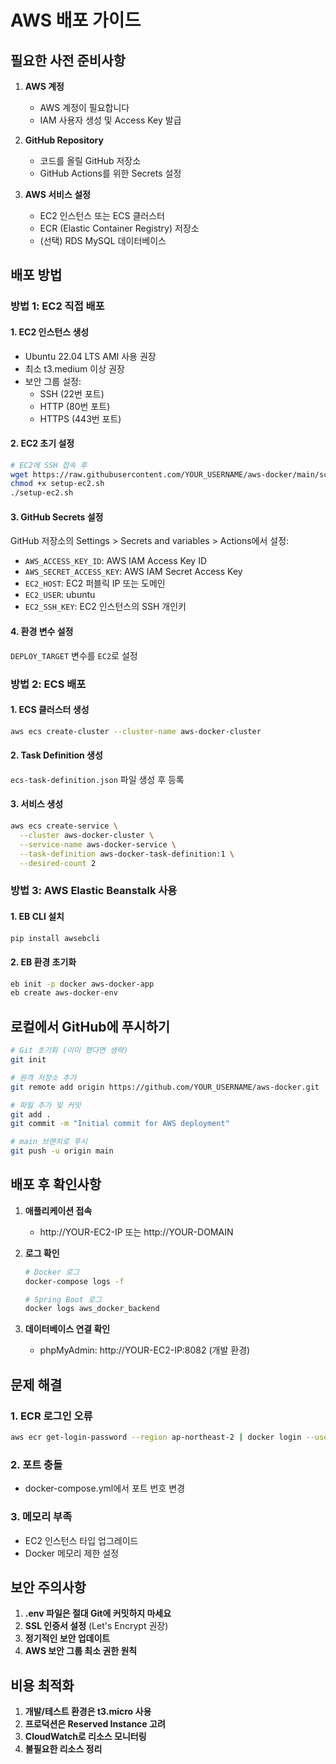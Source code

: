 # AWS 배포 가이드

## 필요한 사전 준비사항

1. **AWS 계정**
   - AWS 계정이 필요합니다
   - IAM 사용자 생성 및 Access Key 발급

2. **GitHub Repository**
   - 코드를 올릴 GitHub 저장소
   - GitHub Actions를 위한 Secrets 설정

3. **AWS 서비스 설정**
   - EC2 인스턴스 또는 ECS 클러스터
   - ECR (Elastic Container Registry) 저장소
   - (선택) RDS MySQL 데이터베이스

## 배포 방법

### 방법 1: EC2 직접 배포

#### 1. EC2 인스턴스 생성
- Ubuntu 22.04 LTS AMI 사용 권장
- 최소 t3.medium 이상 권장
- 보안 그룹 설정:
  - SSH (22번 포트)
  - HTTP (80번 포트)
  - HTTPS (443번 포트)

#### 2. EC2 초기 설정
```bash
# EC2에 SSH 접속 후
wget https://raw.githubusercontent.com/YOUR_USERNAME/aws-docker/main/scripts/setup-ec2.sh
chmod +x setup-ec2.sh
./setup-ec2.sh
```

#### 3. GitHub Secrets 설정
GitHub 저장소의 Settings > Secrets and variables > Actions에서 설정:
- `AWS_ACCESS_KEY_ID`: AWS IAM Access Key ID
- `AWS_SECRET_ACCESS_KEY`: AWS IAM Secret Access Key
- `EC2_HOST`: EC2 퍼블릭 IP 또는 도메인
- `EC2_USER`: ubuntu
- `EC2_SSH_KEY`: EC2 인스턴스의 SSH 개인키

#### 4. 환경 변수 설정
`DEPLOY_TARGET` 변수를 `EC2`로 설정

### 방법 2: ECS 배포

#### 1. ECS 클러스터 생성
```bash
aws ecs create-cluster --cluster-name aws-docker-cluster
```

#### 2. Task Definition 생성
`ecs-task-definition.json` 파일 생성 후 등록

#### 3. 서비스 생성
```bash
aws ecs create-service \
  --cluster aws-docker-cluster \
  --service-name aws-docker-service \
  --task-definition aws-docker-task-definition:1 \
  --desired-count 2
```

### 방법 3: AWS Elastic Beanstalk 사용

#### 1. EB CLI 설치
```bash
pip install awsebcli
```

#### 2. EB 환경 초기화
```bash
eb init -p docker aws-docker-app
eb create aws-docker-env
```

## 로컬에서 GitHub에 푸시하기

```bash
# Git 초기화 (이미 했다면 생략)
git init

# 원격 저장소 추가
git remote add origin https://github.com/YOUR_USERNAME/aws-docker.git

# 파일 추가 및 커밋
git add .
git commit -m "Initial commit for AWS deployment"

# main 브랜치로 푸시
git push -u origin main
```

## 배포 후 확인사항

1. **애플리케이션 접속**
   - http://YOUR-EC2-IP 또는 http://YOUR-DOMAIN

2. **로그 확인**
   ```bash
   # Docker 로그
   docker-compose logs -f
   
   # Spring Boot 로그
   docker logs aws_docker_backend
   ```

3. **데이터베이스 연결 확인**
   - phpMyAdmin: http://YOUR-EC2-IP:8082 (개발 환경)

## 문제 해결

### 1. ECR 로그인 오류
```bash
aws ecr get-login-password --region ap-northeast-2 | docker login --username AWS --password-stdin [ECR_URI]
```

### 2. 포트 충돌
- docker-compose.yml에서 포트 번호 변경

### 3. 메모리 부족
- EC2 인스턴스 타입 업그레이드
- Docker 메모리 제한 설정

## 보안 주의사항

1. **.env 파일은 절대 Git에 커밋하지 마세요**
2. **SSL 인증서 설정** (Let's Encrypt 권장)
3. **정기적인 보안 업데이트**
4. **AWS 보안 그룹 최소 권한 원칙**

## 비용 최적화

1. **개발/테스트 환경은 t3.micro 사용**
2. **프로덕션은 Reserved Instance 고려**
3. **CloudWatch로 리소스 모니터링**
4. **불필요한 리소스 정리**